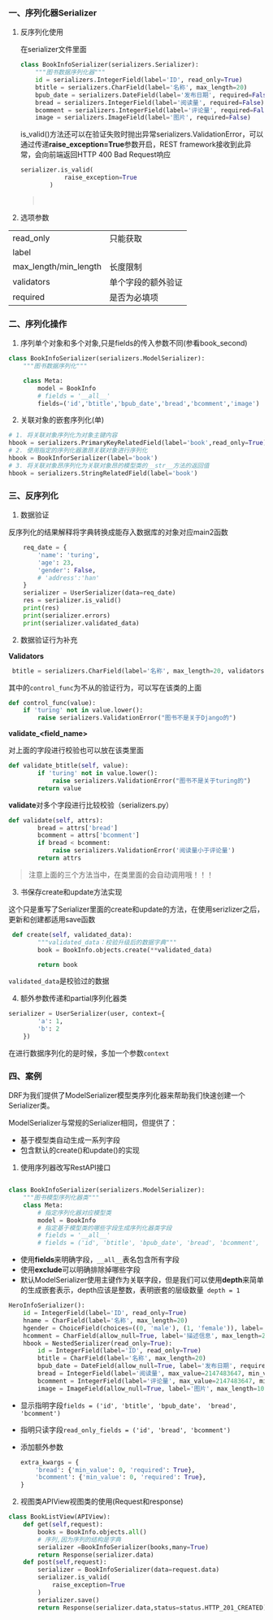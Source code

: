 ### 一、序列化器Serializer

1. 反序列化使用

   在serializer文件里面

   ````python
   class BookInfoSerializer(serializers.Serializer):
       """图书数据序列化器"""
       id = serializers.IntegerField(label='ID', read_only=True)
       btitle = serializers.CharField(label='名称', max_length=20)
       bpub_date = serializers.DateField(label='发布日期', required=False)
       bread = serializers.IntegerField(label='阅读量', required=False)
       bcomment = serializers.IntegerField(label='评论量', required=False)
       image = serializers.ImageField(label='图片', required=False)
   ````

   is_valid()方法还可以在验证失败时抛出异常serializers.ValidationError，可以通过传递**raise_exception=True**参数开启，REST framework接收到此异常，会向前端返回HTTP 400 Bad Request响应

   ```python
   serializer.is_valid(
               raise_exception=True
           )
   ```

   > ​

2. 选项参数

|                       |           |
| --------------------- | --------- |
| read_only             | 只能获取      |
| label                 |           |
| max_length/min_length | 长度限制      |
| validators            | 单个字段的额外验证 |
| required              | 是否为必填项    |



### 二、序列化操作

1. 序列单个对象和多个对象,只是fields的传入参数不同(参看book_second)


```python
class BookInfoSerializer(serializers.ModelSerializer):
    """图书数据序列化"""

    class Meta:
        model = BookInfo
        # fields = '__all__'
        fields=('id','btitle','bpub_date','bread','bcomment','image')
```


2. 关联对象的嵌套序列化(单)


```python
# 1. 将关联对象序列化为对象主键内容
hbook = serializers.PrimaryKeyRelatedField(label='book',read_only=True)
# 2. 使用指定的序列化器激昂关联对象进行序列化
hbook = BookInforSerializer(label='book')
# 3. 将关联对象昂序列化为关联对象昂的模型类的__str__方法的返回值
hbook = serializers.StringRelatedField(label='book')
```

### 三、反序列化

1. 数据验证


反序列化的结果解释将字典转换成能存入数据库的对象对应main2函数

```python
    req_date = {
        'name': 'turing',
        'age': 23,
        'gender': False,
        # 'address':'han'
    }
    serializer = UserSerializer(data=req_date)
    res = serializer.is_valid()
    print(res)
    print(serializer.errors)
    print(serializer.validated_data)
```


2. 数据验证行为补充


**Validators**

```python
 btitle = serializers.CharField(label='名称', max_length=20, validators=[control_func])
```

其中的`control_func`为不从的验证行为，可以写在该类的上面

```python
def control_func(value):
    if 'turing' not in value.lower():
        raise serializers.ValidationError("图书不是关于Django的")
```

**validate_<field_name>**

对上面的字段进行校验也可以放在该类里面

```python
def validate_btitle(self, value):
        if 'turing' not in value.lower():
            raise serializers.ValidationError("图书不是关于turing的")
        return value
```

**validate**对多个字段进行比较校验（serializers.py）

```python
def validate(self, attrs):
        bread = attrs['bread']
        bcomment = attrs['bcomment']
        if bread < bcomment:
            raise serializers.ValidationError('阅读量小于评论量')
        return attrs
```

> 注意上面的三个方法当中，在类里面的会自动调用哦！！！


3. 书保存create和update方法实现


这个只是重写了Serializer里面的create和update的方法，在使用serizlizer之后，更新和创建都适用save函数

```python
 def create(self, validated_data):
        """validated_data：校验升级后的数据字典"""
        book = BookInfo.objects.create(**validated_data)

        return book
```

`validated_data`是校验过的数据


4. 额外参数传递和partial序列化器类


```python
serializer = UserSerializer(user, context={
        'a': 1,
        'b': 2
    })
```

在进行数据序列化的是时候，多加一个参数`context`

### 四、案例

DRF为我们提供了ModelSerializer模型类序列化器来帮助我们快速创建一个Serializer类。

ModelSerializer与常规的Serializer相同，但提供了：

- 基于模型类自动生成一系列字段
- 包含默认的create()和update()的实现

1. 使用序列器改写RestAPI接口


```python

class BookInfoSerializer(serializers.ModelSerializer):
    """图书模型序列化器类"""
    class Meta:
        # 指定序列化器对应模型类
        model = BookInfo
        # 指定基于模型类的哪些字段生成序列化器类字段
        # fields = '__all__'
        # fields = ('id', 'btitle', 'bpub_date', 'bread', 'bcomment', 'image')
```

- 使用**fields**来明确字段，`__all__`表名包含所有字段
- 使用**exclude**可以明确排除掉哪些字段
- 默认ModelSerializer使用主键作为关联字段，但是我们可以使用**depth**来简单的生成嵌套表示，depth应该是整数，表明嵌套的层级数量` depth = 1`

```python
HeroInfoSerializer():
    id = IntegerField(label='ID', read_only=True)
    hname = CharField(label='名称', max_length=20)
    hgender = ChoiceField(choices=((0, 'male'), (1, 'female')), label='性别', required=False, validators=[<django.core.valators.MinValueValidator object>, <django.core.validators.MaxValueValidator object>])
    hcomment = CharField(allow_null=True, label='描述信息', max_length=200, required=False)
    hbook = NestedSerializer(read_only=True):
        id = IntegerField(label='ID', read_only=True)
        btitle = CharField(label='名称', max_length=20)
        bpub_date = DateField(allow_null=True, label='发布日期', required=False)
        bread = IntegerField(label='阅读量', max_value=2147483647, min_value=-2147483648, required=False)
        bcomment = IntegerField(label='评论量', max_value=2147483647, min_value=-2147483648, required=False)
        image = ImageField(allow_null=True, label='图片', max_length=100, required=False)
```

- 显示指明字段`fields = ('id', 'btitle', 'bpub_date'， 'bread', 'bcomment')`

- 指明只读字段`read_only_fields = ('id', 'bread', 'bcomment')`

- 添加额外参数

  ```python
  extra_kwargs = {            
      'bread': {'min_value': 0, 'required': True},            
      'bcomment': {'min_value': 0, 'required': True},        
  }
  ```


2. 视图类APIView视图类的使用(Request和response)


```python
class BookListView(APIView):
    def get(self,request):
        books = BookInfo.objects.all()
        # 序列,因为序列的结构是字典
        serializer =BookInfoSerializer(books,many=True)
        return Response(serializer.data)
    def post(self,request):
        serializer = BookInfoSerializer(data=request.data)
        serializer.is_valid(
            raise_exception=True
        )
        serializer.save()
        return Response(serializer.data,status=status.HTTP_201_CREATED)
```

